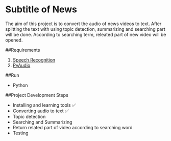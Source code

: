 
# Subtitle of News
The aim of this project is to convert the audio of news videos to text. After splitting the text with using topic detection, summarizing and searching part will be done. According to searching term, releated part of new video will be opened.

##Requirements

1. [Speech Recognition](https://pypi.python.org/pypi/SpeechRecognition)
2. [PyAudio](https://pypi.python.org/pypi/SpeechRecognition/)

##Run

* Python

##Project Development Steps

* Installing and learning tools :white_check_mark:
* Converting audio to text :white_check_mark:
* Topic detection
* Searching and Summarizing
* Return related part of video according to searching word
* Testing
